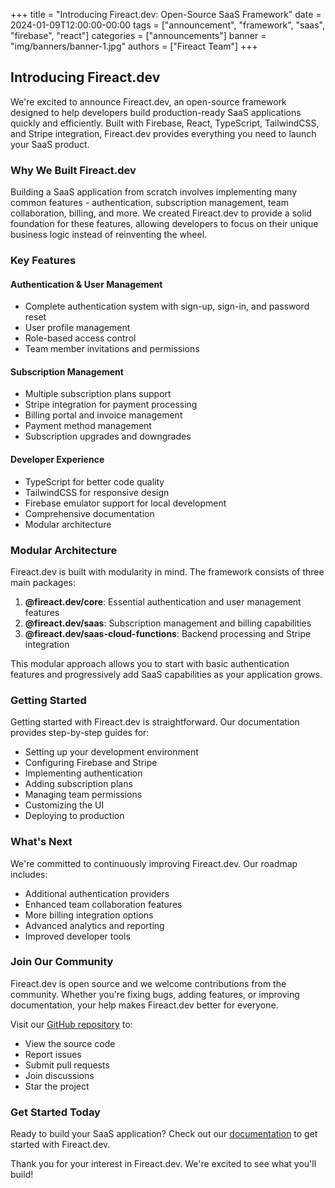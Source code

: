 +++
title = "Introducing Fireact.dev: Open-Source SaaS Framework"
date = 2024-01-09T12:00:00-00:00
tags = ["announcement", "framework", "saas", "firebase", "react"]
categories = ["announcements"]
banner = "img/banners/banner-1.jpg"
authors = ["Fireact Team"]
+++

## Introducing Fireact.dev

We're excited to announce Fireact.dev, an open-source framework designed to help developers build production-ready SaaS applications quickly and efficiently. Built with Firebase, React, TypeScript, TailwindCSS, and Stripe integration, Fireact.dev provides everything you need to launch your SaaS product.

### Why We Built Fireact.dev

Building a SaaS application from scratch involves implementing many common features - authentication, subscription management, team collaboration, billing, and more. We created Fireact.dev to provide a solid foundation for these features, allowing developers to focus on their unique business logic instead of reinventing the wheel.

### Key Features

#### Authentication & User Management
- Complete authentication system with sign-up, sign-in, and password reset
- User profile management
- Role-based access control
- Team member invitations and permissions

#### Subscription Management
- Multiple subscription plans support
- Stripe integration for payment processing
- Billing portal and invoice management
- Payment method management
- Subscription upgrades and downgrades

#### Developer Experience
- TypeScript for better code quality
- TailwindCSS for responsive design
- Firebase emulator support for local development
- Comprehensive documentation
- Modular architecture

### Modular Architecture

Fireact.dev is built with modularity in mind. The framework consists of three main packages:

1. **@fireact.dev/core**: Essential authentication and user management features
2. **@fireact.dev/saas**: Subscription management and billing capabilities
3. **@fireact.dev/saas-cloud-functions**: Backend processing and Stripe integration

This modular approach allows you to start with basic authentication features and progressively add SaaS capabilities as your application grows.

### Getting Started

Getting started with Fireact.dev is straightforward. Our documentation provides step-by-step guides for:
- Setting up your development environment
- Configuring Firebase and Stripe
- Implementing authentication
- Adding subscription plans
- Managing team permissions
- Customizing the UI
- Deploying to production

### What's Next

We're committed to continuously improving Fireact.dev. Our roadmap includes:
- Additional authentication providers
- Enhanced team collaboration features
- More billing integration options
- Advanced analytics and reporting
- Improved developer tools

### Join Our Community

Fireact.dev is open source and we welcome contributions from the community. Whether you're fixing bugs, adding features, or improving documentation, your help makes Fireact.dev better for everyone.

Visit our [GitHub repository](#) to:
- View the source code
- Report issues
- Submit pull requests
- Join discussions
- Star the project

### Get Started Today

Ready to build your SaaS application? Check out our [documentation](#) to get started with Fireact.dev.

Thank you for your interest in Fireact.dev. We're excited to see what you'll build!
